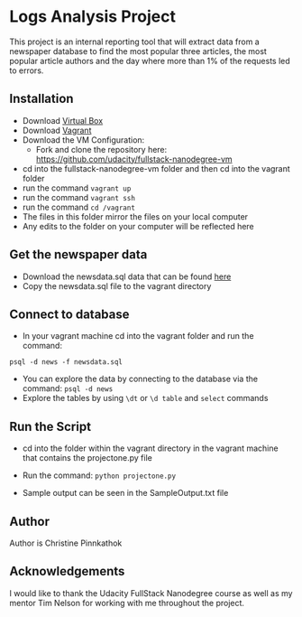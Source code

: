 # Logs Analysis Project

This project is an internal reporting tool that will extract data from a newspaper database to find the most popular three articles, the most popular article authors and the day where more than 1% of the requests led to errors.

## Installation
* Download [Virtual Box](https://www.virtualbox.org/wiki/Download_Old_Builds_5_1)
* Download [Vagrant](https://www.vagrantup.com/downloads.html)
* Download the VM Configuration:
	- Fork and clone the repository here: https://github.com/udacity/fullstack-nanodegree-vm
* cd into the fullstack-nanodegree-vm folder and then cd into the vagrant folder
* run the command ``` vagrant up ```
* run the command ``` vagrant ssh ```
* run the command ``` cd /vagrant ```
* The files in this folder mirror the files on your local computer
* Any edits to the folder on your computer will be reflected here

## Get the newspaper data
* Download the newsdata.sql data that can be found [here](https://classroom.udacity.com/nanodegrees/nd004/parts/51200cee-6bb3-4b55-b469-7d4dd9ad7765/modules/c57b57d4-29a8-4c5f-9bb8-5d53df3e48f4/lessons/bc938915-0f7e-4550-a48f-82241ab649e3/concepts/a9cf98c8-0325-4c68-b972-58d5957f1a91)
* Copy the newsdata.sql file to the vagrant directory

## Connect to database
* In your vagrant machine cd into the vagrant folder and run the command: 
```
psql -d news -f newsdata.sql
```
* You can explore the data by connecting to the database via the command: ``` psql -d news ```
* Explore the tables by using ``` \dt ``` or ``` \d table ``` and ``` select ``` commands

## Run the Script
* cd into the folder within the vagrant directory in the vagrant machine that contains the projectone.py file
* Run the command: ``` python projectone.py ```

* Sample output can be seen in the SampleOutput.txt file

## Author
Author is Christine Pinnkathok

## Acknowledgements
I would like to thank the Udacity FullStack Nanodegree course as well as my mentor Tim Nelson for working with me throughout the project. 





















